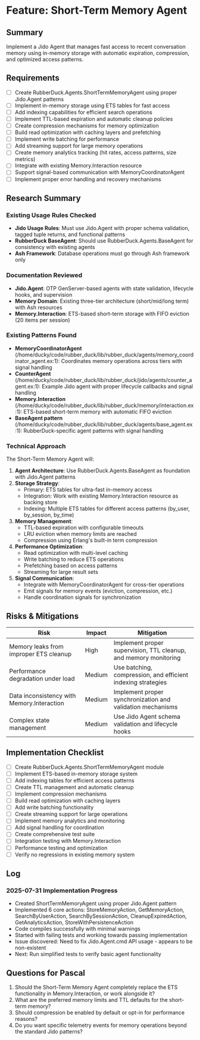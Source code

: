 # Feature: Short-Term Memory Agent

## Summary
Implement a Jido Agent that manages fast access to recent conversation memory using in-memory storage with automatic expiration, compression, and optimized access patterns.

## Requirements
- [ ] Create RubberDuck.Agents.ShortTermMemoryAgent using proper Jido.Agent patterns
- [ ] Implement in-memory storage using ETS tables for fast access
- [ ] Add indexing capabilities for efficient search operations
- [ ] Implement TTL-based expiration and automatic cleanup policies
- [ ] Create compression mechanisms for memory optimization
- [ ] Build read optimization with caching layers and prefetching
- [ ] Implement write batching for performance
- [ ] Add streaming support for large memory operations
- [ ] Create memory analytics tracking (hit rates, access patterns, size metrics)
- [ ] Integrate with existing Memory.Interaction resource
- [ ] Support signal-based communication with MemoryCoordinatorAgent
- [ ] Implement proper error handling and recovery mechanisms

## Research Summary

### Existing Usage Rules Checked
- **Jido Usage Rules**: Must use Jido.Agent with proper schema validation, tagged tuple returns, and functional patterns
- **RubberDuck BaseAgent**: Should use RubberDuck.Agents.BaseAgent for consistency with existing agents
- **Ash Framework**: Database operations must go through Ash framework only

### Documentation Reviewed
- **Jido.Agent**: OTP GenServer-based agents with state validation, lifecycle hooks, and supervision
- **Memory Domain**: Existing three-tier architecture (short/mid/long term) with Ash resources
- **Memory.Interaction**: ETS-based short-term storage with FIFO eviction (20 items per session)

### Existing Patterns Found
- **MemoryCoordinatorAgent** (/home/ducky/code/rubber_duck/lib/rubber_duck/agents/memory_coordinator_agent.ex:1): Coordinates memory operations across tiers with signal handling
- **CounterAgent** (/home/ducky/code/rubber_duck/lib/rubber_duck/jido/agents/counter_agent.ex:1): Example Jido agent with proper lifecycle callbacks and signal handling
- **Memory.Interaction** (/home/ducky/code/rubber_duck/lib/rubber_duck/memory/interaction.ex:1): ETS-based short-term memory with automatic FIFO eviction
- **BaseAgent pattern** (/home/ducky/code/rubber_duck/lib/rubber_duck/agents/base_agent.ex:1): RubberDuck-specific agent patterns with signal handling

### Technical Approach
The Short-Term Memory Agent will:

1. **Agent Architecture**: Use RubberDuck.Agents.BaseAgent as foundation with Jido.Agent patterns
2. **Storage Strategy**: 
   - Primary: ETS tables for ultra-fast in-memory access
   - Integration: Work with existing Memory.Interaction resource as backing store
   - Indexing: Multiple ETS tables for different access patterns (by_user, by_session, by_time)
3. **Memory Management**:
   - TTL-based expiration with configurable timeouts
   - LRU eviction when memory limits are reached
   - Compression using Erlang's built-in term compression
4. **Performance Optimization**:
   - Read optimization with multi-level caching
   - Write batching to reduce ETS operations
   - Prefetching based on access patterns
   - Streaming for large result sets
5. **Signal Communication**:
   - Integrate with MemoryCoordinatorAgent for cross-tier operations
   - Emit signals for memory events (eviction, compression, etc.)
   - Handle coordination signals for synchronization

## Risks & Mitigations
| Risk | Impact | Mitigation |
|------|--------|------------|
| Memory leaks from improper ETS cleanup | High | Implement proper supervision, TTL cleanup, and memory monitoring |
| Performance degradation under load | Medium | Use batching, compression, and efficient indexing strategies |
| Data inconsistency with Memory.Interaction | Medium | Implement proper synchronization and validation mechanisms |
| Complex state management | Medium | Use Jido Agent schema validation and lifecycle hooks |

## Implementation Checklist
- [ ] Create RubberDuck.Agents.ShortTermMemoryAgent module
- [ ] Implement ETS-based in-memory storage system
- [ ] Add indexing tables for efficient access patterns
- [ ] Create TTL management and automatic cleanup
- [ ] Implement compression mechanisms
- [ ] Build read optimization with caching layers
- [ ] Add write batching functionality
- [ ] Create streaming support for large operations
- [ ] Implement memory analytics and monitoring
- [ ] Add signal handling for coordination
- [ ] Create comprehensive test suite
- [ ] Integration testing with Memory.Interaction
- [ ] Performance testing and optimization
- [ ] Verify no regressions in existing memory system

## Log

### 2025-07-31 Implementation Progress
- Created ShortTermMemoryAgent using proper Jido.Agent pattern 
- Implemented 6 core actions: StoreMemoryAction, GetMemoryAction, SearchByUserAction, SearchBySessionAction, CleanupExpiredAction, GetAnalyticsAction, StoreWithPersistenceAction
- Code compiles successfully with minimal warnings
- Started with failing tests and working towards passing implementation
- Issue discovered: Need to fix Jido.Agent.cmd API usage - appears to be non-existent
- Next: Run simplified tests to verify basic agent functionality

## Questions for Pascal
1. Should the Short-Term Memory Agent completely replace the ETS functionality in Memory.Interaction, or work alongside it?
2. What are the preferred memory limits and TTL defaults for the short-term memory?
3. Should compression be enabled by default or opt-in for performance reasons?
4. Do you want specific telemetry events for memory operations beyond the standard Jido patterns?